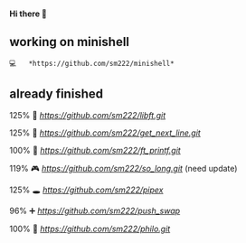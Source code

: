 ####	Hi there 👋

##	working on minishell
	💻	*https://github.com/sm222/minishell*

##	already finished
 125%	📘	*https://github.com/sm222/libft.git*
 
 125%	📝	*https://github.com/sm222/get_next_line.git*
 
 100%	💬	*https://github.com/sm222/ft_printf.git*
 
 119%	🎮	*https://github.com/sm222/so_long.git* (need update)
 
 125%	🕳 	*https://github.com/sm222/pipex*
 
  96%	➕	*https://github.com/sm222/push_swap*
  
 100%	🍝	*https://github.com/sm222/philo.git*
 


<!--
**sm222/sm222** is a ✨ _special_ ✨ repository because its `README.md` (this file) appears on your GitHub profile.

Here are some ideas to get you started:

- 🔭 I’m currently working on ...
- 🌱 I’m currently learning ...
- 👯 I’m looking to collaborate on ...
- 🤔 I’m looking for help with ...
- 💬 Ask me about ...
- 📫 How to reach me: ...
- 😄 Pronouns: ...
- ⚡ Fun fact: ...
-->

